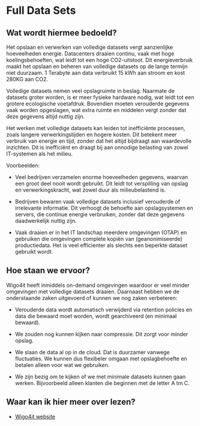 # Full Data Sets

## Wat wordt hiermee bedoeld?
Het opslaan en verwerken van volledige datasets vergt aanzienlijke hoeveelheden energie. Datacenters draaien continu, vaak met hoge koelingsbehoeften, wat leidt tot een hoge CO2-uitstoot. Dit energieverbruik maakt het opslaan en beheren van volledige datasets op de lange termijn niet duurzaam. 1 Terabyte aan data verbruikt 15 kWh aan stroom en kost 280KG aan CO2.

Volledige datasets nemen veel opslagruimte in beslag. Naarmate de datasets groter worden, is er meer fysieke hardware nodig, wat leidt tot een grotere ecologische voetafdruk. Bovendien moeten verouderde gegevens vaak worden opgeslagen, wat extra ruimte en middelen vergt zonder dat deze gegevens altijd nuttig zijn.

Het werken met volledige datasets kan leiden tot inefficiënte processen, zoals langere verwerkingstijden en hogere kosten. Dit betekent meer verbruik van energie en tijd, zonder dat het altijd bijdraagt aan waardevolle inzichten. Dit is inefficiënt en draagt bij aan onnodige belasting van zowel IT-systemen als het milieu.

Voorbeelden:

- Veel bedrijven verzamelen enorme hoeveelheden gegevens, waarvan een groot deel nooit wordt gebruikt. Dit leidt tot verspilling van opslag en verwerkingskracht, wat zowel duur als milieubelastend is.

- Bedrijven bewaren vaak volledige datasets inclusief verouderde of irrelevante informatie. Dit verhoogt de behoefte aan opslagsystemen en servers, die continue energie verbruiken, zonder dat deze gegevens daadwerkelijk nuttig zijn.

- Vaak draaien er in het IT landschap meerdere omgevingen (OTAP) en gebruiken die omgevingen complete kopiën van (geanonimiseerde) productiedata. Het is veel efficienter als slechts een beperkte dataset gebruikt wordt.

## Hoe staan we ervoor?
Wigo4it heeft inmiddels on-demand omgevingen waardoor er veel minder omgevingen met volledige datasets draaien. Daarnaast hebben we de onderstaande zaken uitgevoerd of kunnen we nog zaken verbeteren:

- Verouderde data wordt automatisch verwijderd via retention policies en data die bewaard moet worden, wordt gearchiveerd (en minimaal bewaard).

- We zouden nog kunnen kijken naar compressie. Dit zorgt voor minder opslag.

- We slaan de data al op in de cloud. Dat is duurzamer vanwege fluctuaties. We kunnen dus flexibeler omgaan met opslagbehoefte en betalen alleen voor wat we gebruiken.

- We zijn bezig om te kijken of we met minimale datasets kunnen gaan werken. Bijvoorbeeld alleen klanten die beginnen met de letter A tm C.

## Waar kan ik hier meer over lezen?
- <a href="https://www.wigo4it.nl/?utm=duurzaamheidsradar">Wigo4it website</a>







